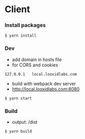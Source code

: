 # Client

### Install packages

```
$ yarn install
```

### Dev

- add domain in hosts file
- for CORS and cookies

```
127.0.0.1	local.looxidlabs.com
```

- build with webpack dev server
- http://local.looxidlabs.com:8080

```
$ yarn start
```

### Build

- output: /dist

```
$ yarn build
```
